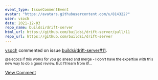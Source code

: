 ```yaml
---
event_type: IssueCommentEvent
avatar: "https://avatars.githubusercontent.com/u/814322?"
user: vsoch
date: 2021-12-03
repo_name: buildsi/drift-server
html_url: https://github.com/buildsi/drift-server/pull/11
repo_url: https://github.com/buildsi/drift-server
---
```


<a href='https://github.com/vsoch' target='_blank'>vsoch</a> commented on issue <a href='https://github.com/buildsi/drift-server/pull/11' target='_blank'>buildsi/drift-server#11</a>.

<small>@alecbcs if this works for you go ahead and merge - I don't have the expertise with this new way to do a good review. But I'll learn from it!...</small>

<a href='https://github.com/buildsi/drift-server/pull/11' target='_blank'>View Comment</a>